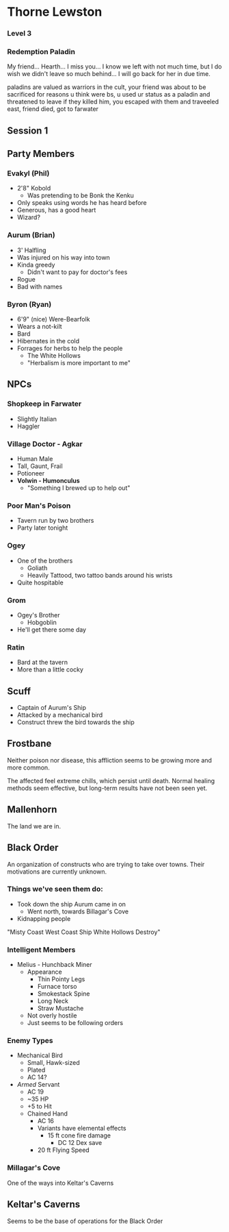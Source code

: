 # Thorne Lewston

### Level 3 
### Redemption Paladin

My friend... Hearth... I miss you...
I know we left with not much time, but I do wish we didn't leave so much behind...
I will go back for her in due time.



paladins are valued as warriors in the cult, 
your friend was about to be sacrificed for reasons u think were bs,
u used ur status as a paladin and threatened to leave if they killed him, 
you escaped with them and traveeled east, 
friend died, 
got to farwater

## Session 1

## Party Members

### Evakyl (Phil)
- 2'8" Kobold
    - Was pretending to be Bonk the Kenku
- Only speaks using words he has heard before
- Generous, has a good heart
- Wizard?

### Aurum (Brian)
- 3' Halfling
- Was injured on his way into town
- Kinda greedy
    - Didn't want to pay for doctor's fees
- Rogue
- Bad with names

### Byron (Ryan)
- 6'9" (nice) Were-Bearfolk
- Wears a not-kilt
- Bard
- Hibernates in the cold
- Forrages for herbs to help the people
    - The White Hollows
    - "Herbalism is more important to me"

## NPCs

### Shopkeep in Farwater
- Slightly Italian
- Haggler

### Village Doctor - Agkar
- Human Male
- Tall, Gaunt, Frail
- Potioneer
- **Volwin - Humonculus**
    - "Something I brewed up to help out"

### Poor Man's Poison
- Tavern run by two brothers
- Party later tonight

### Ogey
- One of the brothers
    - Goliath
    - Heavily Tattood, two tattoo bands around his wrists
- Quite hospitable

### Grom
- Ogey's Brother
    - Hobgoblin
- He'll get there some day

### Ratin
- Bard at the tavern
- More than a little cocky

## Scuff
- Captain of Aurum's Ship
- Attacked by a mechanical bird
- Construct threw the bird towards the ship

## Frostbane 
Neither poison nor disease, this affliction seems to be growing more and more common. 

The affected feel extreme chills, which persist until death. Normal healing methods seem effective, but long-term results have not been seen yet.

## Mallenhorn
The land we are in. 

## Black Order
An organization of constructs who are trying to take over towns. 
Their motivations are currently unknown.

### Things we've seen them do:
- Took down the ship Aurum came in on
    - Went north, towards Billagar's Cove
- Kidnapping people

"Misty Coast West Coast Ship White Hollows Destroy"

### Intelligent Members
- Melius - Hunchback Miner
    - Appearance
        - Thin Pointy Legs
        - Furnace torso
        - Smokestack Spine
        - Long Neck
        - Straw Mustache
    - Not overly hostile
    - Just seems to be following orders

### Enemy Types
- Mechanical Bird
    - Small, Hawk-sized
    - Plated 
    - AC 14?
- *Armed* Servant
    - AC 19
    - ~35 HP
    - +5 to Hit
    - Chained Hand
        - AC 16
        - Variants have elemental effects
            - 15 ft cone fire damage
                - DC 12 Dex save
        - 20 ft Flying Speed


### Millagar's Cove
One of the ways into Keltar's Caverns

## Keltar's Caverns

Seems to be the base of operations for the Black Order  
